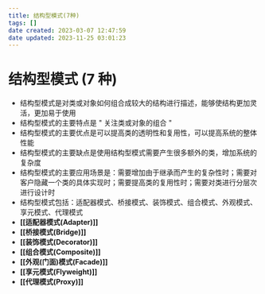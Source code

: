 ```yaml
---
title: 结构型模式(7种)
tags: []
date created: 2023-03-07 12:47:59
date updated: 2023-11-25 03:01:23
---
```


# 结构型模式 (7 种)

- 结构型模式是对类或对象如何组合成较大的结构进行描述，能够使结构更加灵活，更加易于使用
- 结构型模式的主要特点是 " 关注类或对象的组合 "
- 结构型模式的主要优点是可以提高类的透明性和复用性，可以提高系统的整体性能
- 结构型模式的主要缺点是使用结构型模式需要产生很多额外的类，增加系统的复杂度
- 结构型模式的主要应用场景是：需要增加由于继承而产生的复杂性时；需要对客户隐藏一个类的具体实现时；需要提高类的复用性时；需要对类进行分层次进行设计时
- 结构型模式包括：适配器模式、桥接模式、装饰模式、组合模式、外观模式、享元模式、代理模式
- **[[适配器模式(Adapter)]]**
- **[[桥接模式(Bridge)]]**
- **[[装饰模式(Decorator)]]**
- **[[组合模式(Composite)]]**
- **[[外观(门面)模式(Facade)]]**
- **[[享元模式(Flyweight)]]**
- **[[代理模式(Proxy)]]**
